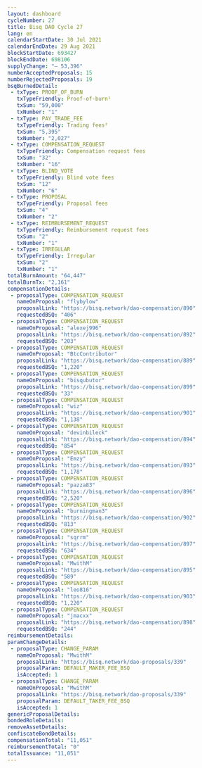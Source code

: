 ```yaml
---
layout: dashboard
cycleNumber: 27
title: Bisq DAO Cycle 27
lang: en
calendarStartDate: 30 Jul 2021
calendarEndDate: 29 Aug 2021
blockStartDate: 693427
blockEndDate: 698106
supplyChange: "— 53,396"
numberAcceptedProposals: 15
numberRejectedProposals: 19
bsqBurnedDetail:
 - txType: PROOF_OF_BURN
   txTypeFriendly: Proof-of-burn¹
   txSum: "59,000"
   txNumber: "1"
 - txType: PAY_TRADE_FEE
   txTypeFriendly: Trading fees²
   txSum: "5,395"
   txNumber: "2,027"
 - txType: COMPENSATION_REQUEST
   txTypeFriendly: Compensation request fees
   txSum: "32"
   txNumber: "16"
 - txType: BLIND_VOTE
   txTypeFriendly: Blind vote fees
   txSum: "12"
   txNumber: "6"
 - txType: PROPOSAL
   txTypeFriendly: Proposal fees
   txSum: "4"
   txNumber: "2"
 - txType: REIMBURSEMENT_REQUEST
   txTypeFriendly: Reimbursement request fees
   txSum: "2"
   txNumber: "1"
 - txType: IRREGULAR
   txTypeFriendly: Irregular
   txSum: "2"
   txNumber: "1"
totalBurnAmount: "64,447"
totalBurnTx: "2,161"
compensationDetails: 
 - proposalType: COMPENSATION_REQUEST
   nameOnProposal: "flybylow"
   proposalLink: "https://bisq.network/dao-compensation/890"
   requestedBSQ: "406"
 - proposalType: COMPENSATION_REQUEST
   nameOnProposal: "alexej996"
   proposalLink: "https://bisq.network/dao-compensation/892"
   requestedBSQ: "203"
 - proposalType: COMPENSATION_REQUEST
   nameOnProposal: "BtcContributor"
   proposalLink: "https://bisq.network/dao-compensation/889"
   requestedBSQ: "1,220"
 - proposalType: COMPENSATION_REQUEST
   nameOnProposal: "bisqubutor"
   proposalLink: "https://bisq.network/dao-compensation/899"
   requestedBSQ: "33"
 - proposalType: COMPENSATION_REQUEST
   nameOnProposal: "wiz"
   proposalLink: "https://bisq.network/dao-compensation/901"
   requestedBSQ: "1,138"
 - proposalType: COMPENSATION_REQUEST
   nameOnProposal: "devinbileck"
   proposalLink: "https://bisq.network/dao-compensation/894"
   requestedBSQ: "854"
 - proposalType: COMPENSATION_REQUEST
   nameOnProposal: "Emzy"
   proposalLink: "https://bisq.network/dao-compensation/893"
   requestedBSQ: "1,178"
 - proposalType: COMPENSATION_REQUEST
   nameOnProposal: "pazza83"
   proposalLink: "https://bisq.network/dao-compensation/896"
   requestedBSQ: "2,520"
 - proposalType: COMPENSATION_REQUEST
   nameOnProposal: "burningman3"
   proposalLink: "https://bisq.network/dao-compensation/902"
   requestedBSQ: "813"
 - proposalType: COMPENSATION_REQUEST
   nameOnProposal: "sqrrm"
   proposalLink: "https://bisq.network/dao-compensation/897"
   requestedBSQ: "634"
 - proposalType: COMPENSATION_REQUEST
   nameOnProposal: "MwithM"
   proposalLink: "https://bisq.network/dao-compensation/895"
   requestedBSQ: "589"
 - proposalType: COMPENSATION_REQUEST
   nameOnProposal: "leo816"
   proposalLink: "https://bisq.network/dao-compensation/903"
   requestedBSQ: "1,220"
 - proposalType: COMPENSATION_REQUEST
   nameOnProposal: "jmacxx"
   proposalLink: "https://bisq.network/dao-compensation/898"
   requestedBSQ: "244"
reimbursementDetails: 
paramChangeDetails: 
 - proposalType: CHANGE_PARAM
   nameOnProposal: "MwithM"
   proposalLink: "https://bisq.network/dao-proposals/339"
   proposalParam: DEFAULT_MAKER_FEE_BSQ
   isAccepted: 1
 - proposalType: CHANGE_PARAM
   nameOnProposal: "MwithM"
   proposalLink: "https://bisq.network/dao-proposals/339"
   proposalParam: DEFAULT_TAKER_FEE_BSQ
   isAccepted: 1
genericProposalDetails: 
bondedRoleDetails: 
removeAssetDetails: 
confiscateBondDetails: 
compensationTotal: "11,051"
reimbursementTotal: "0"
totalIssuance: "11,051"
---
```

